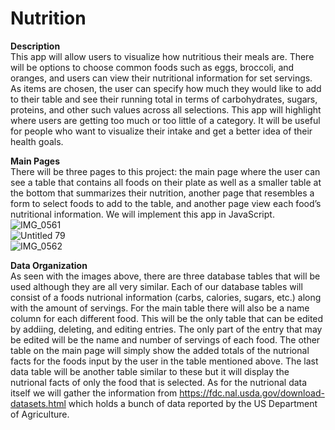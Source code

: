 # Nutrition

<strong>Description</strong>
<br>This app will allow users to visualize how nutritious their meals are. There will be options to choose common foods such as eggs, broccoli, and oranges, and users can view their nutritional information for set servings. As items are chosen, the user can specify how much they would like to add to their table and see their running total in terms of carbohydrates, sugars, proteins, and other such values across all selections. This app will highlight where users are getting too much or too little of a category. It will be useful for people who want to visualize their intake and get a better idea of their health goals.

<strong>Main Pages</strong>
<br>There will be three pages to this project: the main page where the user can see a table that contains all foods on their plate as well as a smaller table at the bottom that summarizes their nutrition, another page that resembles a form to select foods to add to the table, and another page view each food’s nutritional information. We will implement this app in JavaScript.
<br>![IMG_0561](https://user-images.githubusercontent.com/95245871/236995197-16462293-755f-4aeb-85bd-a4378ae6d460.PNG)
<br>![Untitled 79](https://user-images.githubusercontent.com/95245871/236995155-e9d457ed-951d-4f64-bb2e-a16a3a20fdc3.png)
<br>![IMG_0562](https://user-images.githubusercontent.com/95245871/236995215-a319707e-6c80-4771-92d7-e02fae64608e.PNG)

<strong>Data Organization</strong>
<br>As seen with the images above, there are three database tables that will be used although they are all very similar. Each of our database tables will consist of a foods nutrional information (carbs, calories, sugars, etc.) along with the amount of servings. For the main table there will also be a name column for each different food. This will be the only table that can be edited by addiing, deleting, and editing entries. The only part of the entry that may be edited will be the name and number of servings of each food. The other table on the main page will simply show the added totals of the nutrional facts for the foods input by the user in the table mentioned above. The last data table will be another table similar to these but it will display the nutrional facts of only the food that is selected. As for the nutrional data itself we will gather the information from https://fdc.nal.usda.gov/download-datasets.html which holds a bunch of data reported by the US Department of Agriculture. 
